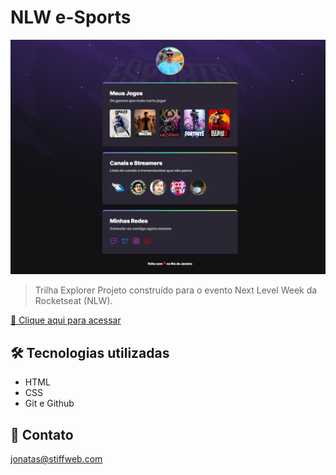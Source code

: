 # NLW e-Sports

![preview](./.github/preview.png)

> Trilha Explorer
Projeto construído para o evento Next Level Week da Rocketseat (NLW).

[🔗 Clique aqui para acessar](https://jonatastiff.github.io/nlw-esports-explorer/)

## 🛠 Tecnologias utilizadas

- HTML
- CSS
- Git e Github

## 💛 Contato

jonatas@stiffweb.com
